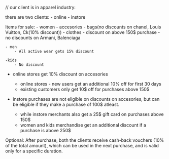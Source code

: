 // our client is in apparel industry: 

there are two clients:
	- online
	- instore

Items for sale:
	- women
		- accesories
			- bags(no discounts on chanel, Louis Vuitton, Ck(10% discount))
		- clothes
			- discount on above 150$ purchase
			- no discounts on Armani, Balenciaga


	- men
		- All active wear gets 15% discount

	-kids
		- No discount

- online stores get 10% discount on accesories
	- online stores - new users get an additional 10% off for first 30 days
	- existing customers only get 10$ off for purchases above 150$


- instore purchases are not eligible on discounts on accesories, but can be eligible if they make a purchase of 100$ atleast. 
	- while instore merchants also get a 25$ gift card on purchases above 150$
	- women and kids merchandise get an additional discount if a purchase is above 250$



Optional: After purchase, both the clients receive cash-back vouchers (10% of the total amount), which can be used in the next purchase, and is valid only for a specific duration.
